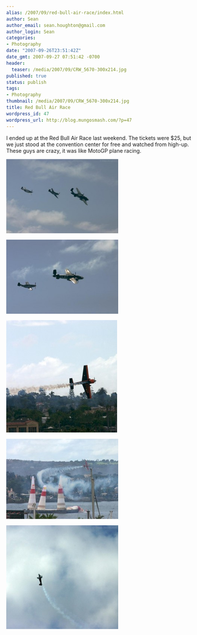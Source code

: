 ```yaml
---
alias: /2007/09/red-bull-air-race/index.html
author: Sean
author_email: sean.houghton@gmail.com
author_login: Sean
categories:
- Photography
date: "2007-09-26T23:51:42Z"
date_gmt: 2007-09-27 07:51:42 -0700
header:
  teaser: /media/2007/09/CRW_5670-300x214.jpg
published: true
status: publish
tags:
- Photography
thumbnail: /media/2007/09/CRW_5670-300x214.jpg
title: Red Bull Air Race
wordpress_id: 47
wordpress_url: http://blog.mungosmash.com/?p=47
---
```

I ended up at the Red Bull Air Race last weekend.  The tickets were $25, but we just stood at the convention center for free and watched from high-up.  These guys are crazy, it was like MotoGP plane racing.

![](CRW_5759-300x198.jpg)

![](CRW_5755-300x198.jpg)

![](CRW_5675-297x300.jpg)

![](CRW_5670-300x214.jpg)

![](CRW_5652-300x277.jpg)


